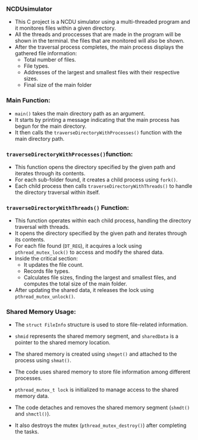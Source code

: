 ### NCDUsimulator
- This C project is a NCDU simulator using a multi-threaded program and it monitores files within a given directory.
- All the threads and proccesses that are made in the program will be shown in the terminal. the files that are monitored will also be shown.
- After the traversal process completes, the main process displays the gathered file information:
  - Total number of files.
  - File types.
  - Addresses of the largest and smallest files with their respective sizes.
  - Final size of the main folder

### Main Function:
- `main()` takes the main directory path as an argument.
- It starts by printing a message indicating that the main process has begun for the main directory.
- It then calls the `traverseDirectoryWithProcesses()` function with the main directory path.
### `traverseDirectoryWithProcesses()`function:
- This function opens the directory specified by the given path and iterates through its contents.
- For each sub-folder found, it creates a child process using `fork()`.
- Each child process then calls `traverseDirectoryWithThreads()` to handle the directory traversal within itself.

### `traverseDirectoryWithThreads()` Function:
- This function operates within each child process, handling the directory traversal with threads.
- It opens the directory specified by the given path and iterates through its contents.
- For each file found (`DT_REG`), it acquires a lock using `pthread_mutex_lock()` to access and modify the shared data.
- Inside the critical section:
  - It updates the file count.
  - Records file types.
  - Calculates file sizes, finding the largest and smallest files, and computes the total size of the main folder.
- After updating the shared data, it releases the lock using `pthread_mutex_unlock()`.

### Shared Memory Usage:
- The `struct FileInfo` structure is used to store file-related information.
- `shmid` represents the shared memory segment, and `sharedData` is a pointer to the shared memory location.
- The shared memory is created using `shmget()` and attached to the process using `shmat()`.

- The code uses shared memory to store file information among different processes.
- `pthread_mutex_t lock` is initialized to manage access to the shared memory data.
- The code detaches and removes the shared memory segment (`shmdt()` and `shmctl()`).
- It also destroys the mutex (`pthread_mutex_destroy()`) after completing the tasks.